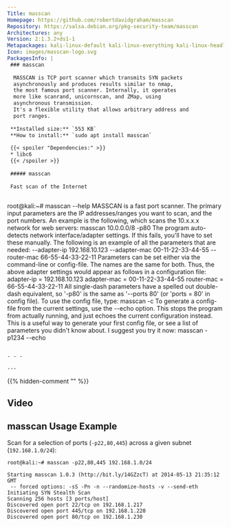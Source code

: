 ```yaml
---
Title: masscan
Homepage: https://github.com/robertdavidgraham/masscan
Repository: https://salsa.debian.org/pkg-security-team/masscan
Architectures: any
Version: 2:1.3.2+ds1-1
Metapackages: kali-linux-default kali-linux-everything kali-linux-headless kali-linux-large kali-tools-information-gathering 
Icon: images/masscan-logo.svg
PackagesInfo: |
 ### masscan
 
  MASSCAN is TCP port scanner which transmits SYN packets
  asynchronously and produces results similar to nmap,
  the most famous port scanner. Internally, it operates
  more like scanrand, unicornscan, and ZMap, using
  asynchronous transmission.
  It's a flexible utility that allows arbitrary address and
  port ranges.
 
 **Installed size:** `553 KB`  
 **How to install:** `sudo apt install masscan`  
 
 {{< spoiler "Dependencies:" >}}
 * libc6 
 {{< /spoiler >}}
 
 ##### masscan
 
 Fast scan of the Internet
 
 ```
 root@kali:~# masscan --help
 MASSCAN is a fast port scanner. The primary input parameters are the
 IP addresses/ranges you want to scan, and the port numbers. An example
 is the following, which scans the 10.x.x.x network for web servers:
  masscan 10.0.0.0/8 -p80
 The program auto-detects network interface/adapter settings. If this
 fails, you'll have to set these manually. The following is an
 example of all the parameters that are needed:
  --adapter-ip 192.168.10.123
  --adapter-mac 00-11-22-33-44-55
  --router-mac 66-55-44-33-22-11
 Parameters can be set either via the command-line or config-file. The
 names are the same for both. Thus, the above adapter settings would
 appear as follows in a configuration file:
  adapter-ip = 192.168.10.123
  adapter-mac = 00-11-22-33-44-55
  router-mac = 66-55-44-33-22-11
 All single-dash parameters have a spelled out double-dash equivalent,
 so '-p80' is the same as '--ports 80' (or 'ports = 80' in config file).
 To use the config file, type:
  masscan -c <filename>
 To generate a config-file from the current settings, use the --echo
 option. This stops the program from actually running, and just echoes
 the current configuration instead. This is a useful way to generate
 your first config file, or see a list of parameters you didn't know
 about. I suggest you try it now:
  masscan -p1234 --echo
 ```
 
 - - -
 
---
```

{{% hidden-comment "<!--Do not edit anything above this line-->" %}}

## Video

<script type="text/javascript" src="https://asciinema.org/a/31820.js" id="asciicast-31820" async></script>

## masscan Usage Example

Scan for a selection of ports (`-p22,80,445`) across a given subnet (`192.168.1.0/24`):

```
root@kali:~# masscan -p22,80,445 192.168.1.0/24

Starting masscan 1.0.3 (http://bit.ly/14GZzcT) at 2014-05-13 21:35:12 GMT
 -- forced options: -sS -Pn -n --randomize-hosts -v --send-eth
Initiating SYN Stealth Scan
Scanning 256 hosts [3 ports/host]
Discovered open port 22/tcp on 192.168.1.217
Discovered open port 445/tcp on 192.168.1.220
Discovered open port 80/tcp on 192.168.1.230
```
